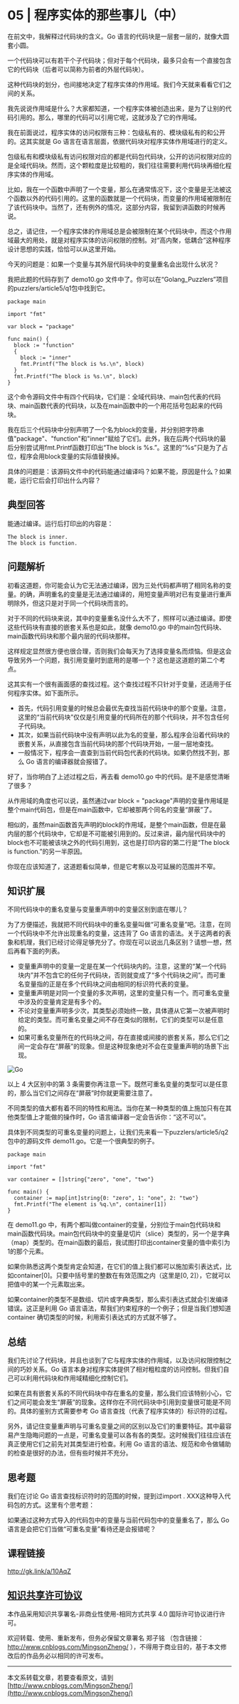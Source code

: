 
# 05 | 程序实体的那些事儿（中）

在前文中，我解释过代码块的含义。Go 语言的代码块是一层套一层的，就像大圆套小圆。

一个代码块可以有若干个子代码块；但对于每个代码块，最多只会有一个直接包含它的代码块（后者可以简称为前者的外层代码块）。

这种代码块的划分，也间接地决定了程序实体的作用域。我们今天就来看看它们之间的关系。

我先说说作用域是什么？大家都知道，一个程序实体被创造出来，是为了让别的代码引用的。那么，哪里的代码可以引用它呢，这就涉及了它的作用域。

我在前面说过，程序实体的访问权限有三种：包级私有的、模块级私有的和公开的。这其实就是 Go 语言在语言层面，依据代码块对程序实体作用域进行的定义。

包级私有和模块级私有访问权限对应的都是代码包代码块，公开的访问权限对应的是全域代码块。然而，这个颗粒度是比较粗的，我们往往需要利用代码块再细化程序实体的作用域。

比如，我在一个函数中声明了一个变量，那么在通常情况下，这个变量是无法被这个函数以外的代码引用的。这里的函数就是一个代码块，而变量的作用域被限制在了该代码块中。当然了，还有例外的情况，这部分内容，我留到讲函数的时候再说。

总之，请记住，一个程序实体的作用域总是会被限制在某个代码块中，而这个作用域最大的用处，就是对程序实体的访问权限的控制。对“高内聚，低耦合”这种程序设计思想的实践，恰恰可以从这里开始。

今天的问题是：如果一个变量与其外层代码块中的变量重名会出现什么状况？

我把此题的代码存到了 demo10.go 文件中了。你可以在“Golang_Puzzlers”项目的puzzlers/article5/q1包中找到它。

```golang
package main

import "fmt"

var block = "package"

func main() {
  block := "function"
  {
    block := "inner"
    fmt.Printf("The block is %s.\n", block)
  }
  fmt.Printf("The block is %s.\n", block)
}

```

这个命令源码文件中有四个代码块，它们是：全域代码块、main包代表的代码块、main函数代表的代码块，以及在main函数中的一个用花括号包起来的代码块。

我在后三个代码块中分别声明了一个名为block的变量，并分别把字符串值"package"、"function"和"inner"赋给了它们。此外，我在后两个代码块的最后分别尝试用fmt.Printf函数打印出“The block is %s.”。这里的“%s”只是为了占位，程序会用block变量的实际值替换掉。

具体的问题是：该源码文件中的代码能通过编译吗？如果不能，原因是什么？如果能，运行它后会打印出什么内容？

## 典型回答

能通过编译。运行后打印出的内容是：
```
The block is inner.
The block is function.
```

## 问题解析

初看这道题，你可能会认为它无法通过编译，因为三处代码都声明了相同名称的变量。的确，声明重名的变量是无法通过编译的，用短变量声明对已有变量进行重声明除外，但这只是对于同一个代码块而言的。

对于不同的代码块来说，其中的变量重名没什么大不了，照样可以通过编译。即使这些代码块有直接的嵌套关系也是如此，就像 demo10.go 中的main包代码块、main函数代码块和那个最内层的代码块那样。

这样规定显然很方便也很合理，否则我们会每天为了选择变量名而烦恼。但是这会导致另外一个问题，我引用变量时到底用的是哪一个？这也是这道题的第二个考点。

这其实有一个很有画面感的查找过程。这个查找过程不只针对于变量，还适用于任何程序实体。如下面所示。

- 首先，代码引用变量的时候总会最优先查找当前代码块中的那个变量。注意，这里的“当前代码块”仅仅是引用变量的代码所在的那个代码块，并不包含任何子代码块。
- 其次，如果当前代码块中没有声明以此为名的变量，那么程序会沿着代码块的嵌套关系，从直接包含当前代码块的那个代码块开始，一层一层地查找。
- 一般情况下，程序会一直查到当前代码包代表的代码块。如果仍然找不到，那么 Go 语言的编译器就会报错了。

好了，当你明白了上述过程之后，再去看 demo10.go 中的代码。是不是感觉清晰了很多？

从作用域的角度也可以说，虽然通过var block = "package"声明的变量作用域是整个main代码包，但是在main函数中，它却被那两个同名的变量“屏蔽”了。

相似的，虽然main函数首先声明的block的作用域，是整个main函数，但是在最内层的那个代码块中，它却是不可能被引用到的。反过来讲，最内层代码块中的block也不可能被该块之外的代码引用到，这也是打印内容的第二行是“The block is function.”的另一半原因。

你现在应该知道了，这道题看似简单，但是它考察以及可延展的范围并不窄。

## 知识扩展

不同代码块中的重名变量与变量重声明中的变量区别到底在哪儿？

为了方便描述，我就把不同代码块中的重名变量叫做“可重名变量”吧。注意，在同一个代码块中不允许出现重名的变量，这违背了 Go 语言的语法。关于这两者的表象和机理，我们已经讨论得足够充分了。你现在可以说出几条区别？请想一想，然后再看下面的列表。

- 变量重声明中的变量一定是在某一个代码块内的。注意，这里的“某一个代码块内”并不包含它的任何子代码块，否则就变成了“多个代码块之间”。而可重名变量指的正是在多个代码块之间由相同的标识符代表的变量。
- 变量重声明是对同一个变量的多次声明，这里的变量只有一个。而可重名变量中涉及的变量肯定是有多个的。
- 不论对变量重声明多少次，其类型必须始终一致，具体遵从它第一次被声明时给定的类型。而可重名变量之间不存在类似的限制，它们的类型可以是任意的。
- 如果可重名变量所在的代码块之间，存在直接或间接的嵌套关系，那么它们之间一定会存在“屏蔽”的现象。但是这种现象绝对不会在变量重声明的场景下出现。

![Go](../images/05_1.png)

以上 4 大区别中的第 3 条需要你再注意一下。既然可重名变量的类型可以是任意的，那么当它们之间存在“屏蔽”时你就更需要注意了。

不同类型的值大都有着不同的特性和用法。当你在某一种类型的值上施加只有在其他类型值上才能做的操作时，Go 语言编译器一定会告诉你：“这不可以”。

具体到不同类型的可重名变量的问题上，让我们先来看一下puzzlers/article5/q2包中的源码文件 demo11.go。它是一个很典型的例子。

```golang
package main

import "fmt"

var container = []string{"zero", "one", "two"}

func main() {
  container := map[int]string{0: "zero", 1: "one", 2: "two"}
  fmt.Printf("The element is %q.\n", container[1])
}

```
在 demo11.go 中，有两个都叫做container的变量，分别位于main包代码块和main函数代码块。main包代码块中的变量是切片（slice）类型的，另一个是字典（map）类型的。在main函数的最后，我试图打印出container变量的值中索引为1的那个元素。

如果你熟悉这两个类型肯定会知道，在它们的值上我们都可以施加索引表达式，比如container[0]。只要中括号里的整数在有效范围之内（这里是[0, 2]），它就可以把值中的某一个元素取出来。

如果container的类型不是数组、切片或字典类型，那么索引表达式就会引发编译错误。这正是利用 Go 语言语法，帮我们约束程序的一个例子；但是当我们想知道 container 确切类型的时候，利用索引表达式的方式就不够了。

## 总结

我们先讨论了代码块，并且也谈到了它与程序实体的作用域，以及访问权限控制之间的巧妙关系。Go 语言本身对程序实体提供了相对粗粒度的访问控制。但我们自己可以利用代码块和作用域精细化控制它们。

如果在具有嵌套关系的不同代码块中存在重名的变量，那么我们应该特别小心，它们之间可能会发生“屏蔽”的现象。这样你在不同代码块中引用到变量很可能是不同的。具体的鉴别方式需要参考 Go 语言查找（代表了程序实体的）标识符的过程。

另外，请记住变量重声明与可重名变量之间的区别以及它们的重要特征。其中最容易产生隐晦问题的一点是，可重名变量可以各有各的类型。这时候我们往往应该在真正使用它们之前先对其类型进行检查。利用 Go 语言的语法、规范和命令做辅助的检查是很好的办法，但有些时候并不充分。

## 思考题

我们在讨论 Go 语言查找标识符时的范围的时候，提到过import . XXX这种导入代码包的方式。这里有个思考题：

如果通过这种方式导入的代码包中的变量与当前代码包中的变量重名了，那么 Go 语言是会把它们当做“可重名变量”看待还是会报错呢？

## 课程链接

http://gk.link/a/10AqZ

## [知识共享许可协议](http://creativecommons.org/licenses/by-nc-sa/4.0/)

本作品采用知识共享署名-非商业性使用-相同方式共享 4.0 国际许可协议进行许可。

欢迎转载、使用、重新发布，但务必保留文章署名 郑子铭 （包含链接： http://www.cnblogs.com/MingsonZheng/ ），不得用于商业目的，基于本文修改后的作品务必以相同的许可发布。

---

本文系转载文章，若要查看原文，请到 [http://www.cnblogs.com/MingsonZheng/](http://www.cnblogs.com/MingsonZheng/)